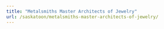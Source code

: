 ```yaml
---
title: "Metalsmiths Master Architects of Jewelry"
url: /saskatoon/metalsmiths-master-architects-of-jewelry/
---
```

